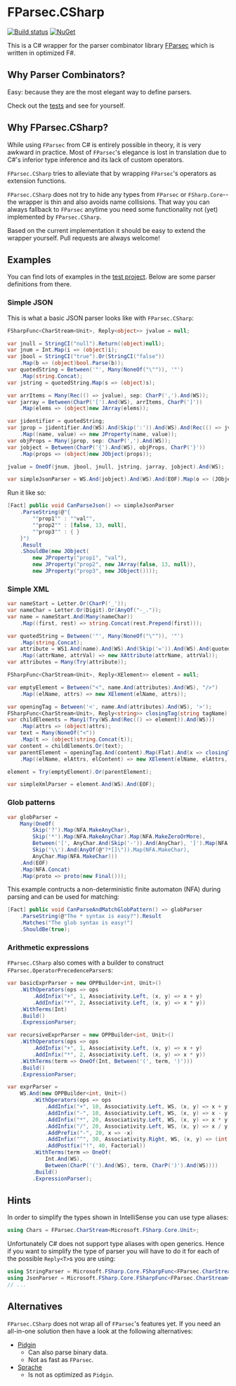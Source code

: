 # FParsec.CSharp

[![Build status](https://ci.appveyor.com/api/projects/status/282vojx52ole5lww?svg=true)](https://ci.appveyor.com/project/bert2/fparsec-csharp) [![NuGet](https://img.shields.io/nuget/v/FParsec.CSharp.svg)](https://www.nuget.org/packages/FParsec.CSharp)

This is a C# wrapper for the parser combinator library [FParsec](https://github.com/stephan-tolksdorf/fparsec) which is written in optimized F#.

## Why Parser Combinators?

Easy: because they are the most elegant way to define parsers.

Check out the [tests](https://github.com/bert2/FParsec.CSharp/tree/master/src/Tests) and see for yourself.

## Why FParsec.CSharp?

While using `FParsec` from C# is entirely possible in theory, it is very awkward in practice. Most of `FParsec`'s elegance is lost in translation due to C#'s inferior type inference and its lack of custom operators.

`FParsec.CSharp` tries to alleviate that by wrapping `FParsec`'s operators as extension functions.

`FParsec.CSharp` does not try to hide any types from `FParsec` or `FSharp.Core`--the wrapper is thin and also avoids name collisions. That way you can always fallback to `FParsec` anytime you need some functionality not (yet) implemented by `FParsec.CSharp`.

Based on the current implementation it should be easy to extend the wrapper yourself. Pull requests are always welcome!

## Examples

You can find lots of examples in the [test project](https://github.com/bert2/FParsec.CSharp/tree/master/src/Tests). Below are some parser definitions from there.

### Simple JSON

This is what a basic JSON parser looks like with `FParsec.CSharp`:

```C#
FSharpFunc<CharStream<Unit>, Reply<object>> jvalue = null;

var jnull = StringCI("null").Return((object)null);
var jnum = Int.Map(i => (object)i);
var jbool = StringCI("true").Or(StringCI("false"))
    .Map(b => (object)bool.Parse(b));
var quotedString = Between('"', Many(NoneOf("\"")), '"')
    .Map(string.Concat);
var jstring = quotedString.Map(s => (object)s);

var arrItems = Many(Rec(() => jvalue), sep: CharP(',').And(WS));
var jarray = Between(CharP('[').And(WS), arrItems, CharP(']'))
    .Map(elems => (object)new JArray(elems));

var jidentifier = quotedString;
var jprop = jidentifier.And(WS).And(Skip(':')).And(WS).And(Rec(() => jvalue))
    .Map((name, value) => new JProperty(name, value));
var objProps = Many(jprop, sep: CharP(',').And(WS));
var jobject = Between(CharP('{').And(WS), objProps, CharP('}'))
    .Map(props => (object)new JObject(props));

jvalue = OneOf(jnum, jbool, jnull, jstring, jarray, jobject).And(WS);

var simpleJsonParser = WS.And(jobject).And(WS).And(EOF).Map(o => (JObject)o);
```

Run it like so:

```C#
[Fact] public void CanParseJson() => simpleJsonParser
    .ParseString(@"{
        ""prop1"" : ""val"",
        ""prop2"" : [false, 13, null],
        ""prop3"" : { }
    }")
    .Result
    .ShouldBe(new JObject(
        new JProperty("prop1", "val"),
        new JProperty("prop2", new JArray(false, 13, null)),
        new JProperty("prop3", new JObject())));
```

### Simple XML

```C#
var nameStart = Letter.Or(CharP('_'));
var nameChar = Letter.Or(Digit).Or(AnyOf("-_."));
var name = nameStart.And(Many(nameChar))
    .Map((first, rest) => string.Concat(rest.Prepend(first)));

var quotedString = Between('"', Many(NoneOf("\"")), '"')
    .Map(string.Concat);
var attribute = WS1.And(name).And(WS).And(Skip('=')).And(WS).And(quotedString)
    .Map((attrName, attrVal) => new XAttribute(attrName, attrVal));
var attributes = Many(Try(attribute));

FSharpFunc<CharStream<Unit>, Reply<XElement>> element = null;

var emptyElement = Between("<", name.And(attributes).And(WS), "/>")
    .Map((elName, attrs) => new XElement(elName, attrs));

var openingTag = Between('<', name.And(attributes).And(WS), '>');
FSharpFunc<CharStream<Unit>, Reply<string>> closingTag(string tagName) => Between("</", StringP(tagName).And(WS), ">");
var childElements = Many1(Try(WS.And(Rec(() => element)).And(WS)))
    .Map(attrs => (object)attrs);
var text = Many(NoneOf("<"))
    .Map(t => (object)string.Concat(t));
var content = childElements.Or(text);
var parentElement = openingTag.And(content).Map(Flat).And(x => closingTag(x.Item1).Return(x))
    .Map((elName, elAttrs, elContent) => new XElement(elName, elAttrs, elContent));

element = Try(emptyElement).Or(parentElement);

var simpleXmlParser = element.And(WS).And(EOF);
```

### Glob patterns

```C#
var globParser =
    Many(OneOf(
        Skip('?').Map(NFA.MakeAnyChar),
        Skip('*').Map(NFA.MakeAnyChar).Map(NFA.MakeZeroOrMore),
        Between('[', AnyChar.And(Skip('-')).And(AnyChar), ']').Map(NFA.MakeCharRange),
        Skip('\\').And(AnyOf(@"?*[]\")).Map(NFA.MakeChar),
        AnyChar.Map(NFA.MakeChar)))
    .And(EOF)
    .Map(NFA.Concat)
    .Map(proto => proto(new Final()));
```

This example contructs a non-deterministic finite automaton (NFA) during parsing and can be used for matching:

```C#
[Fact] public void CanParseAndMatchGlobPattern() => globParser
    .ParseString(@"The * syntax is easy?").Result
    .Matches("The glob syntax is easy!")
    .ShouldBe(true);
```

### Arithmetic expressions

`FParsec.CSharp` also comes with a builder to construct `FParsec.OperatorPrecedenceParser`s:

```C#
var basicExprParser = new OPPBuilder<int, Unit>()
    .WithOperators(ops => ops
        .AddInfix("+", 1, Associativity.Left, (x, y) => x + y)
        .AddInfix("*", 2, Associativity.Left, (x, y) => x * y))
    .WithTerms(Int)
    .Build()
    .ExpressionParser;

var recursiveExprParser = new OPPBuilder<int, Unit>()
    .WithOperators(ops => ops
        .AddInfix("+", 1, Associativity.Left, (x, y) => x + y)
        .AddInfix("*", 2, Associativity.Left, (x, y) => x * y))
    .WithTerms(term => OneOf(Int, Between('(', term, ')')))
    .Build()
    .ExpressionParser;

var exprParser =
    WS.And(new OPPBuilder<int, Unit>()
        .WithOperators(ops => ops
            .AddInfix("+", 10, Associativity.Left, WS, (x, y) => x + y)
            .AddInfix("-", 10, Associativity.Left, WS, (x, y) => x - y)
            .AddInfix("*", 20, Associativity.Left, WS, (x, y) => x * y)
            .AddInfix("/", 20, Associativity.Left, WS, (x, y) => x / y)
            .AddPrefix("-", 20, x => -x)
            .AddInfix("^", 30, Associativity.Right, WS, (x, y) => (int)Math.Pow(x, y))
            .AddPostfix("!", 40, Factorial))
        .WithTerms(term => OneOf(
            Int.And(WS),
            Between(CharP('(').And(WS), term, CharP(')').And(WS))))
        .Build()
        .ExpressionParser);
```

## Hints

In order to simplify the types shown in IntelliSense you can use type aliases:

```C#
using Chars = FParsec.CharStream<Microsoft.FSharp.Core.Unit>;
```

Unfortunately C# does not support type aliases with open generics. Hence if you want to simplify the type of parser you will have to do it for each of the possible `Reply<T>`s you are using:

```C#
using StringParser = Microsoft.FSharp.Core.FSharpFunc<FParsec.CharStream<Microsoft.FSharp.Core.Unit>, FParsec.Reply<string>>;
using JsonParser = Microsoft.FSharp.Core.FSharpFunc<FParsec.CharStream<Microsoft.FSharp.Core.Unit>, FParsec.Reply<JObject>>;
// ...
```

## Alternatives

`FParsec.CSharp` does not wrap all of `FParsec`'s features yet. If you need an all-in-one solution then have a look at the following alternatives:

* [Pidgin](https://github.com/benjamin-hodgson/Pidgin)
  * Can also parse binary data.
  * Not as fast as `FParsec`.
* [Sprache](https://github.com/sprache/Sprache)
  * Is not as optimized as `Pidgin`.
